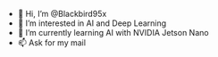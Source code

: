 - 👋 Hi, I’m @Blackbird95x
- 👀 I’m interested in AI and Deep Learning
- 🌱 I’m currently learning AI with NVIDIA Jetson Nano
- 📫 Ask for my mail

<!---
Blackbird95x/Blackbird95x is a ✨ special ✨ repository because its `README.md` (this file) appears on your GitHub profile.
You can click the Preview link to take a look at your changes.
--->
